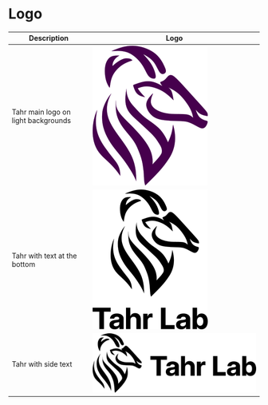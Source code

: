 # Logo

| Description | Logo |
| ----------- | ----------- |
| Tahr main logo on light backgrounds | ![Tahr](./png/tahr-eggplant.png) |
| Tahr with text at the bottom | ![Tahr](./png/tahr-text-bottom.png) |
| Tahr with side text | ![Tahr](./png/tahr-text-side.png) |

